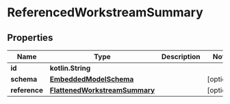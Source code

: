 
# ReferencedWorkstreamSummary

## Properties
Name | Type | Description | Notes
------------ | ------------- | ------------- | -------------
**id** | **kotlin.String** |  | 
**schema** | [**EmbeddedModelSchema**](EmbeddedModelSchema) |  |  [optional]
**reference** | [**FlattenedWorkstreamSummary**](FlattenedWorkstreamSummary) |  |  [optional]



